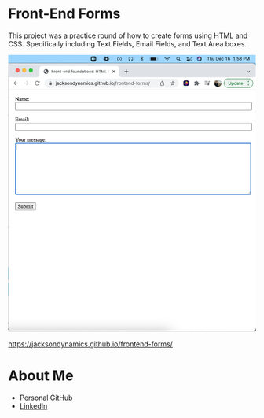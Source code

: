# Front-End Forms

This project was a practice round of how to create forms using HTML and CSS.  Specifically including Text Fields, Email Fields, and Text Area boxes. 

![](https://github.com/JacksonDynamics/frontend-forms/blob/0909f6bbbd7ecb968b7df9f730a1f1d09b1ace33/Screen%20Shot%202021-12-16%20at%201.58.11%20PM.png)

https://jacksondynamics.github.io/frontend-forms/




# About Me

* [Personal GitHub](https://github.com/JacksonDynamics)
* [LinkedIn](linkedin.com/in/brendon-jackson)




